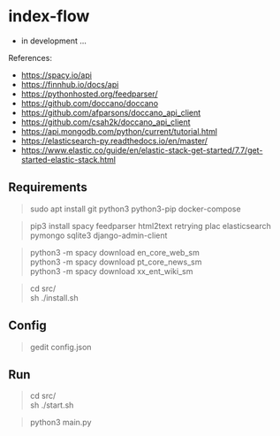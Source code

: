 
# index-flow

- in development ...

References:

- https://spacy.io/api
- https://finnhub.io/docs/api
- https://pythonhosted.org/feedparser/
- https://github.com/doccano/doccano
- https://github.com/afparsons/doccano_api_client
- https://github.com/csah2k/doccano_api_client
- https://api.mongodb.com/python/current/tutorial.html
- https://elasticsearch-py.readthedocs.io/en/master/
- https://www.elastic.co/guide/en/elastic-stack-get-started/7.7/get-started-elastic-stack.html

## Requirements

>sudo apt install git python3 python3-pip docker-compose

>pip3 install spacy feedparser html2text retrying plac elasticsearch pymongo sqlite3 django-admin-client

>python3 -m spacy download en_core_web_sm<br/>
python3 -m spacy download pt_core_news_sm<br/>
python3 -m spacy download xx_ent_wiki_sm

> cd src/<br/>
sh ./install.sh

## Config

> gedit config.json

## Run

> cd src/<br/>
sh ./start.sh

> python3 main.py

